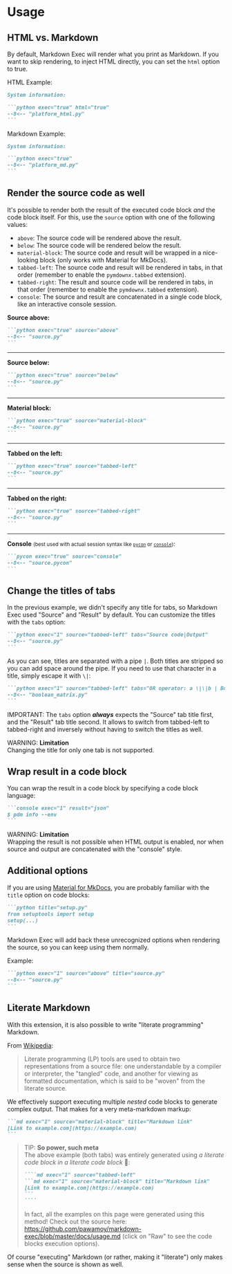 # Usage

## HTML vs. Markdown

By default, Markdown Exec will render what you print as Markdown.
If you want to skip rendering, to inject HTML directly,
you can set the `html` option to true.

HTML Example:

````md exec="1" source="tabbed-left" tabs="Markdown|Rendered"
System information:

```python exec="true" html="true"
--8<-- "platform_html.py"
```
````

Markdown Example:

````md exec="1" source="tabbed-left" tabs="Markdown|Rendered"
System information:

```python exec="true"
--8<-- "platform_md.py"
```
````

## Render the source code as well

It's possible to render both the result of the executed code block
*and* the code block itself. For this, use the `source` option
with one of the following values:

- `above`: The source code will be rendered above the result.
- `below`: The source code will be rendered below the result.
- `material-block`: The source code and result will be wrapped in a nice-looking block (only works with Material for MkDocs).
- `tabbed-left`: The source code and result will be rendered in tabs, in that order (remember to enable the `pymdownx.tabbed` extension).
- `tabbed-right`: The result and source code will be rendered in tabs, in that order (remember to enable the `pymdownx.tabbed` extension).
- `console`: The source and result are concatenated in a single code block, like an interactive console session.

**Source above:**

````md exec="1" source="tabbed-left" tabs="Markdown|Rendered"
```python exec="true" source="above"
--8<-- "source.py"
```
````

---

**Source below:**

````md exec="1" source="tabbed-left" tabs="Markdown|Rendered"
```python exec="true" source="below"
--8<-- "source.py"
```
````

---

**Material block:**

````md exec="1" source="tabbed-left" tabs="Markdown|Rendered"
```python exec="true" source="material-block"
--8<-- "source.py"
```
````

---

**Tabbed on the left:**

````md exec="1" source="tabbed-left" tabs="Markdown|Rendered"
```python exec="true" source="tabbed-left"
--8<-- "source.py"
```
````

---

**Tabbed on the right:**

````md exec="1" source="tabbed-left" tabs="Markdown|Rendered"
```python exec="true" source="tabbed-right"
--8<-- "source.py"
```
````

---

**Console** <small>(best used with actual session syntax like
[`pycon`](python/#python-console-code) or [`console`](shell/#console))</small>:

````md exec="1" source="tabbed-left" tabs="Markdown|Rendered"
```pycon exec="true" source="console"
--8<-- "source.pycon"
```
````

## Change the titles of tabs

In the previous example, we didn't specify any title for tabs,
so Markdown Exec used "Source" and "Result" by default.
You can customize the titles with the `tabs` option:

````md exec="1" source="tabbed-left" tabs="Markdown|Rendered"
```python exec="1" source="tabbed-left" tabs="Source code|Output"
--8<-- "source.py"
```
````

As you can see, titles are separated with a pipe `|`. Both titles are stripped
so you can add space around the pipe. If you need to use that character in a title,
simply escape it with `\|`:

````md exec="1" source="tabbed-left" tabs="Markdown|Rendered"
```python exec="1" source="tabbed-left" tabs="OR operator: a \|\|b | Boolean matrix"
--8<-- "boolean_matrix.py"
```
````

IMPORTANT: The `tabs` option ***always*** expects the "Source" tab title first,
and the "Result" tab title second. It allows to switch from tabbed-left
to tabbed-right and inversely without having to switch the titles as well.


WARNING: **Limitation**  
Changing the title for only one tab is not supported.

## Wrap result in a code block

You can wrap the result in a code block by specifying a code block language:

````md exec="1" source="tabbed-left" tabs="Markdown|Rendered"
```console exec="1" result="json"
$ pdm info --env
```
````

WARNING: **Limitation**  
Wrapping the result is not possible when HTML output is enabled,
nor when source and output are concatenated with the "console" style.

## Additional options

If you are using [Material for MkDocs](https://squidfunk.github.io/mkdocs-material/),
you are probably familiar with the `title` option on code blocks:

````md
```python title="setup.py"
from setuptools import setup
setup(...)
```
````

Markdown Exec will add back these unrecognized options
when rendering the source, so you can keep using them normally.

Example:

````md exec="1" source="tabbed-left" tabs="Markdown|Rendered"
```python exec="1" source="above" title="source.py"
--8<-- "source.py"
```
````

## Literate Markdown

With this extension, it is also possible to write "literate programming" Markdown.

From [Wikipedia](https://en.wikipedia.org/wiki/Literate_programming):

> Literate programming (LP) tools are used to obtain two representations from a source file:
  one understandable by a compiler or interpreter, the "tangled" code,
  and another for viewing as formatted documentation, which is said to be "woven" from the literate source.

We effectively support executing multiple *nested* code blocks to generate complex output.
That makes for a very meta-markdown markup:

````md exec="1" source="tabbed-left"
```md exec="1" source="material-block" title="Markdown link"
[Link to example.com](https://example.com)
```
````

> TIP: **So power, such meta**  
> The above example (both tabs) was entirely generated using *a literate code block in a literate code block* 🤯:
> 
> `````md
> ````md exec="1" source="tabbed-left"
> ```md exec="1" source="material-block" title="Markdown link"
> [Link to example.com](https://example.com)
> ```
> ````
> `````
>
> In fact, all the examples on this page were generated using this method!
> Check out the source here: https://github.com/pawamoy/markdown-exec/blob/master/docs/usage.md
> (click on "Raw" to see the code blocks execution options).

Of course "executing" Markdown (or rather, making it "literate") only makes sense when the source is shown as well.
